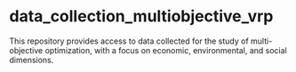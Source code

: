 # data_collection_multiobjective_vrp
This repository provides access to data collected for the study of multi-objective optimization, with a focus on economic, environmental, and social dimensions.
